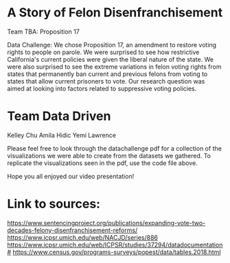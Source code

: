 # A Story of Felon Disenfranchisement
Team TBA: Proposition 17

Data Challenge: We chose Proposition 17, an amendment to restore voting rights to people on parole. We were surprised to see how restrictive California's current policies were given the liberal nature of the state. We were also surprised to see the extreme variations in felon voting rights from states that permanently ban current and previous felons from voting to states that allow current prisoners to vote. Our research question was aimed at looking into factors related to suppressive voting policies. 

# Team Data Driven 
 Kelley Chu
 Amila Hidic
 Yemi Lawrence

Please feel free to look through the datachallenge pdf for a collection of the visualizations we were able to create from the datasets we gathered. To replicate the visualizations seen in the pdf, use the code file above.

Hope you all enjoyed our video presentation!

# Link to sources:
https://www.sentencingproject.org/publications/expanding-vote-two-decades-felony-disenfranchisement-reforms/
https://www.icpsr.umich.edu/web/NACJD/series/886
https://www.icpsr.umich.edu/web/ICPSR/studies/37294/datadocumentation#
https://www.census.gov/programs-surveys/popest/data/tables.2018.html
